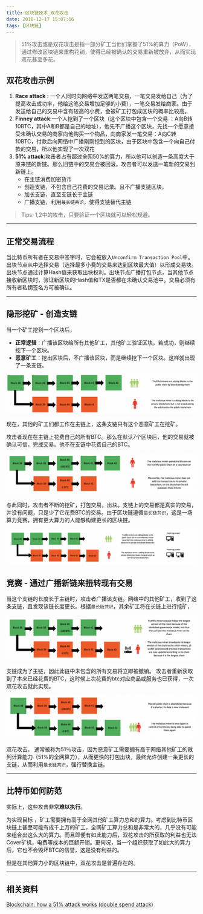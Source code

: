 ```yaml
---
title: 区块链技术_双花攻击
date: 2018-12-17 15:07:16
tags: [区块链]
---
```


> 51%攻击或是双花攻击是指一部分矿工当他们掌握了51%的算力（PoW），通过修改区块链来重构花销，使得已经被确认的交易重新被放弃，从而实现双花甚至多花。

<!--more-->

## 双花攻击示例

1. **Race attack** : 一个人同时向网络中发送两笔交易，一笔交易发给自己（为了提高攻击成功率，他给这笔交易增加足够的小费），一笔交易发给商家。由于发送给自己的交易中含有较高的小费，会被矿工打包成区块的概率比较高。
2. **Finney attack**:一个人挖到了一个区块（这个区块中包含一个交易 ：A向B转10BTC，其中A和B都是自己的地址），他先不广播这个区块，先找一个愿意接受未确认交易的商家向他购买一个物品，向商家发一笔交易：A向C转10BTC，付款后向网络中广播刚刚挖到的区块，由于区块中包含一个向自己付款的交易，所以他实现了一次双花
3. **51% attack**:攻击者占有超过全网50%的算力，所以他可以创造一条高度大于原来链的新链。那么旧链中的交易会被回滚。攻击者可以发送一笔新的交易到新链上。
   * 在主链消费加密货币
   * 创造支链，不包含自己花费的交易记录。且不广播支链区块。
   * 加长支链，直至支链长于主链
   * 广播支链，利用`最长链共识`，使得支链替代主链

> Tips: 1,2中的攻击，只要验证一个区块就可以轻松规避。

------



## 正常交易流程

当比特币所有者在交易中签字时，它会被放入`Unconfirm Transaction Pool`中。出块节点从中选择交易（选择最多小费的交易来达到区块最大值）以形成交易块。出块节点通过计算Hash值来获取出块权利。出块节点广播打包节点，当其他节点接收新区块时，验证新区块的Hash值和TX是否都在未确认交易池中。交易必须有所有者私钥签名方可被确认。



------



## 隐形挖矿 - 创造支链

当一个矿工挖到一个区块后，

* **正常逻辑**：广播该区块给所有其他矿工，其他矿工验证区块，若成功，则继续挖下一个区块。
* **恶意矿工**：挖出区块后，不广播该区块，而是继续挖下一个区块。这样就出现了一条支链。

![](区块链技术_双花攻击/1_WPK5t9zuCyMob5FgPkoHUw.png)

现在，其他的矿工们都工作在主链上，这条支链只有这个恶意矿工在挖矿。

攻击者现在在主链上花费自己的所有BTC。那么在默认7个区块后，他的交易就被确认可信，完成交易。他不在支链中花费自己的BTC。

![](区块链技术_双花攻击/1_VIMfRRhgaSp9yM-GUZUyew.png)

与此同时，攻击者不断的挖矿，打包交易，出块。支链上的交易都是真实的交易，并没有问题，只是少了它花费BTC的交易。由于区块链遵循`最长链共识`，这是一场算力竞赛，拥有更大算力的人能够构建更长的区块链。

![](区块链技术_双花攻击/1_arn5LoSL2gHyerJo4btuow.png)

## 竞赛 - 通过广播新链来扭转现有交易

当这个支链的长度长于主链时，攻击者广播该支链。网络中的其他矿工，收到了这条支链，且发现该链长度更长。根据`最长链共识`，其余矿工将在长链上进行挖矿，

![](区块链技术_双花攻击/1_wsfcuDbXnSeVJHCA611oyg.png)

支链成为了主链，因此此链中未包含的所有交易将立即被撤销。 攻击者重新获取到了本来已经花费的BTC，这时候上次花费的btc对应商品或服务也已获得，一次双花攻击就此实现。

![](区块链技术_双花攻击/1_5abTUgF0OYIi6hqmfWgaLg.png)

双花攻击。 通常被称为51％攻击，因为恶意矿工需要拥有高于网络其他矿工的散列计算能力（51%的全网算力），从而更快的打包出块，最终允许创建一条更长的支链，从而利用`最长链共识`，强行替换主链。

------



## 比特币如何防范

实际上，这些攻击非常**难以执行**。

为实现目标 ，矿工需要拥有高于全网其他矿工算力总和的算力。考虑到比特币区块链上甚至可能有成千上万的矿工，全网矿工算力总和是非常大的，几乎没有可能来组合出这么大的算力。而且即便有如此能力后，双花攻击的所获取的利益也无法Cover矿机，电费等成本的巨额开销。更何况，当一个组织获取了如此大的算力后，它也不会毁坏BTC的信誉，这是没有利益的。

但是在其他算力小的区块链中，双花攻击是普遍存在的。



------



## 相关资料

[Blockchain: how a 51% attack works (double spend attack)](https://medium.com/coinmonks/what-is-a-51-attack-or-double-spend-attack-aa108db63474)

